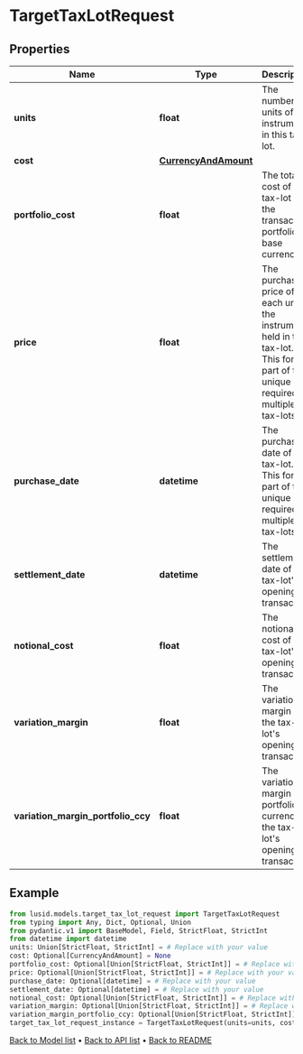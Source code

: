 # TargetTaxLotRequest

## Properties
Name | Type | Description | Notes
------------ | ------------- | ------------- | -------------
**units** | **float** | The number of units of the instrument in this tax-lot. | 
**cost** | [**CurrencyAndAmount**](CurrencyAndAmount.md) |  | [optional] 
**portfolio_cost** | **float** | The total cost of the tax-lot in the transaction portfolio&#39;s base currency. | [optional] 
**price** | **float** | The purchase price of each unit of the instrument held in this tax-lot. This forms part of the unique key required for multiple tax-lots. | [optional] 
**purchase_date** | **datetime** | The purchase date of this tax-lot. This forms part of the unique key required for multiple tax-lots. | [optional] 
**settlement_date** | **datetime** | The settlement date of the tax-lot&#39;s opening transaction. | [optional] 
**notional_cost** | **float** | The notional cost of the tax-lot&#39;s opening transaction. | [optional] 
**variation_margin** | **float** | The variation margin of the tax-lot&#39;s opening transaction. | [optional] 
**variation_margin_portfolio_ccy** | **float** | The variation margin in portfolio currency of the tax-lot&#39;s opening transaction. | [optional] 
## Example

```python
from lusid.models.target_tax_lot_request import TargetTaxLotRequest
from typing import Any, Dict, Optional, Union
from pydantic.v1 import BaseModel, Field, StrictFloat, StrictInt
from datetime import datetime
units: Union[StrictFloat, StrictInt] = # Replace with your value
cost: Optional[CurrencyAndAmount] = None
portfolio_cost: Optional[Union[StrictFloat, StrictInt]] = # Replace with your value
price: Optional[Union[StrictFloat, StrictInt]] = # Replace with your value
purchase_date: Optional[datetime] = # Replace with your value
settlement_date: Optional[datetime] = # Replace with your value
notional_cost: Optional[Union[StrictFloat, StrictInt]] = # Replace with your value
variation_margin: Optional[Union[StrictFloat, StrictInt]] = # Replace with your value
variation_margin_portfolio_ccy: Optional[Union[StrictFloat, StrictInt]] = # Replace with your value
target_tax_lot_request_instance = TargetTaxLotRequest(units=units, cost=cost, portfolio_cost=portfolio_cost, price=price, purchase_date=purchase_date, settlement_date=settlement_date, notional_cost=notional_cost, variation_margin=variation_margin, variation_margin_portfolio_ccy=variation_margin_portfolio_ccy)

```

[Back to Model list](../README.md#documentation-for-models) &#8226; [Back to API list](../README.md#documentation-for-api-endpoints) &#8226; [Back to README](../README.md)

